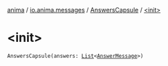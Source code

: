 [anima](../../index.md) / [io.anima.messages](../index.md) / [AnswersCapsule](index.md) / [&lt;init&gt;](./-init-.md)

# &lt;init&gt;

`AnswersCapsule(answers: `[`List`](https://kotlinlang.org/api/latest/jvm/stdlib/kotlin.collections/-list/index.html)`<`[`AnswerMessage`](../-answer-message/index.md)`>)`